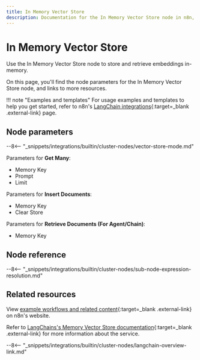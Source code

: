 ```yaml
---
title: In Memory Vector Store
description: Documentation for the In Memory Vector Store node in n8n, a workflow automation platform. Includes details of operations and configuration, and links to examples and credentials information.
---
```


# In Memory Vector Store

Use the In Memory Vector Store node to store and retrieve embeddings in-memory.

On this page, you'll find the node parameters for the In Memory Vector Store node, and links to more resources.

!!! note "Examples and templates"
	For usage examples and templates to help you get started, refer to n8n's [LangChain integrations](https://n8n.io/integrations/in-memory-vector-store/){:target=_blank .external-link} page.

## Node parameters

--8<-- "_snippets/integrations/builtin/cluster-nodes/vector-store-mode.md"


Parameters for **Get Many**:

* Memory Key
* Prompt
* Limit


Parameters for **Insert Documents**:

* Memory Key
* Clear Store

Parameters for **Retrieve Documents (For Agent/Chain)**:

* Memory Key

## Node reference

--8<-- "_snippets/integrations/builtin/cluster-nodes/sub-node-expression-resolution.md"
	
## Related resources

View [example workflows and related content](https://n8n.io/integrations/in-memory-vector-store/){:target=_blank .external-link} on n8n's website.

Refer to [LangChains's Memory Vector Store documentation](https://js.langchain.com/docs/modules/data_connection/vectorstores/integrations/memory){:target=_blank .external-link} for more information about the service.

--8<-- "_snippets/integrations/builtin/cluster-nodes/langchain-overview-link.md"

